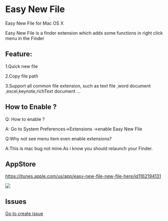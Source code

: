 # Easy New File
Easy New File for Mac OS X

Easy New File is a finder extension which adds some functions in right click menu in the Finder

## Feature:

  1.Quick new file
  
  2.Copy file path
  
  3.Support all common file extension, such as text file ,word document ,excel,keynote,richText document ...
## How to Enable ?
  Q: How to enable ?
  
  A: Go to System Preferences->Extensions ->enable Easy New File
  
  Q:Why not see menu item even enable extensions?
  
  A:This is mac bug not mine.As i know you should relaunch your Finder.
  

## AppStore
https://itunes.apple.com/us/app/easy-new-file-new-file-here/id1162194131

![](https://github.com/liufsd/NewFileHereMenu/blob/master/0x0ss.jpg)

## Issues
  <a href="https://github.com/SkStore/Easy-New-File/issues"> Go to create issue </a> 